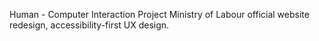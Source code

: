 Human - Computer Interaction Project
Ministry of Labour official website redesign, accessibility-first UX design.
